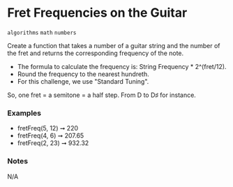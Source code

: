 # Fret Frequencies on the Guitar

`algorithms`  `math` `numbers` 

Create a function that takes a number of a guitar string and the number of the fret and returns the corresponding frequency of the note.

- The formula to calculate the frequency is: String Frequency * 2^(fret/12).
- Round the frequency to the nearest hundreth.
- For this challenge, we use "Standard Tuning".

So, one fret = a semitone = a half step. From D to D♯ for instance.



### Examples

- fretFreq(5, 12) ➞ 220
- fretFreq(4, 6) ➞ 207.65
- fretFreq(2, 23) ➞ 932.32

### Notes
N/A
